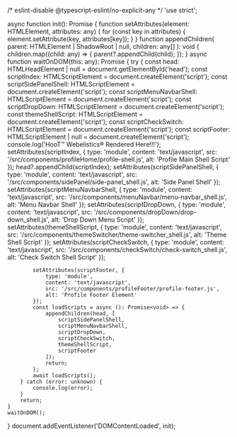 /* eslint-disable @typescript-eslint/no-explicit-any */
'use strict';

async function init(): Promise<void> {
    function setAttributes(element: HTMLElement, attributes: any) {
        for (const key in attributes) {
            element.setAttribute(key, attributes[key]);
        }
    }
    function appendChildren(
        parent: HTMLElement | ShadowRoot | null,
        children: any[]
    ): void {
        children.map((child: any) => {
            parent?.appendChild(child);
        });
    }
    async function waitOnDOM(this: any): Promise<void> {
        try {
            const head: HTMLHeadElement | null =
                document.getElementById('head');
            const scriptIndex: HTMLScriptElement =
                document.createElement('script');
            const scriptSidePanelShell: HTMLScriptElement =
                document.createElement('script');
            const scriptMenuNavbarShell: HTMLScriptElement =
                document.createElement('script');
            const scriptDropDown: HTMLScriptElement =
                document.createElement('script');
            const themeShellScript: HTMLScriptElement =
                document.createElement('script');
            const scriptCheckSwitch: HTMLScriptElement =
                document.createElement('script');
            const scriptFooter: HTMLScriptElement | null =
                document.createElement('script');
            console.log('HooT™️ Webelistics®️ Rendered Here!!!');
            setAttributes(scriptIndex, {
                type: 'module',
                content: 'text/javascript',
                src: '/src/components/profileHome/profile-shell.js',
                alt: 'Profile Main Shell Script'
            });
            head?.appendChild(scriptIndex);
            setAttributes(scriptSidePanelShell, {
                type: 'module',
                content: 'text/javascript',
                src: '/src/components/sidePanel/side-panel_shell.js',
                alt: 'Side Panel Shell'
            });
            setAttributes(scriptMenuNavbarShell, {
                type: 'module',
                content: 'text/javascript',
                src: '/src/components/menuNavbar/menu-navbar_shell.js',
                alt: 'Menu Navbar Shell'
            });
            setAttributes(scriptDropDown, {
                type: 'module',
                content: 'text/javascript',
                src: '/src/components/dropDown/drop-down_shell.js',
                alt: 'Drop Down Menu Script'
            });
            setAttributes(themeShellScript, {
                type: 'module',
                content: 'text/javascript',
                src: '/src/components/themeSwitcher/theme-switcher_shell.js',
                alt: 'Theme Shell Script'
            });
            setAttributes(scriptCheckSwitch, {
                type: 'module',
                content: 'text/javascript',
                src: '/src/components/checkSwitch/check-switch_shell.js',
                alt: 'Check Switch Shell Script'
            });

            setAttributes(scriptFooter, {
                type: 'module',
                content: 'text/javascript',
                src: '/src/components/profileFooter/profile-footer.js',
                alt: 'Profile Footer Element'
            });
            const loadScripts = async (): Promise<void> => {
                appendChildren(head, [
                    scriptSidePanelShell,
                    scriptMenuNavbarShell,
                    scriptDropDown,
                    scriptCheckSwitch,
                    themeShellScript,
                    scriptFooter
                ]);
                return;
            };
            await loadScripts();
        } catch (error: unknown) {
            console.log(error);
        }
        return;
    }
    waitOnDOM();
}
document.addEventListener('DOMContentLoaded', init);
